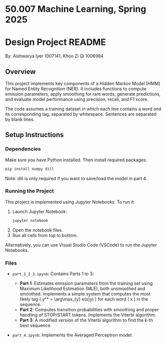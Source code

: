 # 50.007 Machine Learning, Spring 2025
# Design Project README

By: Aishwarya Iyer	1007141, Khoo Zi Qi	1006984
## Overview

This project implements key components of a Hidden Markov Model (HMM) for Named Entity Recognition (NER). It includes functions to compute emission parameters, apply smoothing for rare words, generate predictions, and evaluate model performance using precision, recall, and F1 score.

The code assumes a training dataset in which each line contains a word and its corresponding tag, separated by whitespace. Sentences are separated by blank lines.


##  Setup Instructions

###  Dependencies
Make sure you have Python installed. Then install required packages:

```bash
pip install numpy dill
```
Note: dill is only required if you want to save/load the model in part 4.

###  Running the Project

This project is implemented using Jupyter Notebooks. To run it:

1. Launch Jupyter Notebook:
   ```bash
   jupyter notebook
   ```
2. Open the notebook files.
3. Run all cells from top to bottom.

Alternatively, you can use Visual Studio Code (VSCode) to run the Jupyter Notebooks.

### Files

- `part_1_2_3.ipynb`: Contains Parts 1 to 3:
  - **Part 1**: Estimates emission parameters from the training set using Maximum Likelihood Estimation (MLE), both unsmoothed and smoothed. Implements a simple system that computes the most likely tag \( y^* = \arg\max_{y} e(x|y) \) for each word \( x \) in the sequence.
  - **Part 2**: Computes transition probabilities with smoothing and proper handling of STOP/START tokens. Implements the Viterbi algorithm.
  - **Part 3**: A modified version of the Viterbi algorithm to find the k-th best sequence.

- `part_4.ipynb`: Implements the Averaged Perceptron model.

